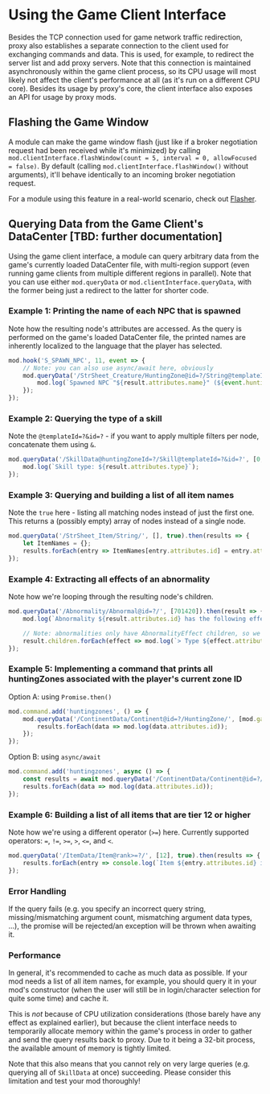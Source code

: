 # Using the Game Client Interface
Besides the TCP connection used for game network traffic redirection, proxy also establishes a separate connection to the client used for exchanging commands and data. This is used, for example, to redirect the server list and add proxy servers. Note that this connection is maintained asynchronously within the game client process, so its CPU usage will most likely not affect the client's performance at all (as it's run on a different CPU core). Besides its usage by proxy's core, the client interface also exposes an API for usage by proxy mods.

## Flashing the Game Window
A module can make the game window flash (just like if a broker negotiation request had been received while it's minimized) by calling `mod.clientInterface.flashWindow(count = 5, interval = 0, allowFocused = false)`. By default (calling `mod.clientInterface.flashWindow()` without arguments), it'll behave identically to an incoming broker negotiation request.

For a module using this feature in a real-world scenario, check out [Flasher](https://github.com/caali-hackerman/flasher).

## Querying Data from the Game Client's DataCenter [TBD: further documentation]
Using the game client interface, a module can query arbitrary data from the game's currently loaded DataCenter file, with multi-region support (even running game clients from multiple different regions in parallel). Note that you can use either `mod.queryData` or `mod.clientInterface.queryData`, with the former being just a redirect to the latter for shorter code.

### Example 1: Printing the name of each NPC that is spawned
Note how the resulting node's attributes are accessed. As the query is performed on the game's loaded DataCenter file, the printed names are inherently localized to the language that the player has selected.
```js
mod.hook('S_SPAWN_NPC', 11, event => {
    // Note: you can also use async/await here, obviously
    mod.queryData('/StrSheet_Creature/HuntingZone@id=?/String@templateId=?', [event.huntingZoneId, event.templateId]).then(result => {
        mod.log(`Spawned NPC "${result.attributes.name}" (${event.huntingZoneId},${event.templateId})!`);
    }); 
});
```

### Example 2: Querying the type of a skill
Note the `@templateId=?&id=?` - if you want to apply multiple filters per node, concatenate them using `&`.
```js
mod.queryData('/SkillData@huntingZoneId=?/Skill@templateId=?&id=?', [0, 16060, 10100]).then(result => {
    mod.log(`Skill type: ${result.attributes.type}`);
}); 
```

### Example 3: Querying and building a list of all item names
Note the `true` here - listing all matching nodes instead of just the first one. This returns a (possibly empty) array of nodes instead of a single node.
```js
mod.queryData('/StrSheet_Item/String/', [], true).then(results => {
    let ItemNames = {};
    results.forEach(entry => ItemNames[entry.attributes.id] = entry.attributes.string);
}); 
```

### Example 4: Extracting all effects of an abnormality
Note how we're looping through the resulting node's children.
```js
mod.queryData('/Abnormality/Abnormal@id=?/', [701420]).then(result => {
    mod.log(`Abnormality ${result.attributes.id} has the following effects:`);

    // Note: abnormalities only have AbnormalityEffect children, so we don't need to check the child's name (here: effect.name) necessarily.
    result.children.forEach(effect => mod.log(`> Type ${effect.attributes.type}, Value ${effect.attributes.value}`);
});
```

### Example 5: Implementing a command that prints all huntingZones associated with the player's current zone ID
Option A: using `Promise.then()`
```js
mod.command.add('huntingzones', () => {
    mod.queryData('/ContinentData/Continent@id=?/HuntingZone/', [mod.game.me.zone], true).then(results => {
        results.forEach(data => mod.log(data.attributes.id));
    });
});
```

Option B: using `async/await`
```js
mod.command.add('huntingzones', async () => {
    const results = await mod.queryData('/ContinentData/Continent@id=?/HuntingZone/', [mod.game.me.zone], true);
    results.forEach(data => mod.log(data.attributes.id));
});
```

### Example 6: Building a list of all items that are tier 12 or higher 
Note how we're using a different operator (`>=`) here. Currently supported operators: `=`, `!=`, `>=`, `>`, `<=`, and `<`.
```js
mod.queryData('/ItemData/Item@rank>=?/', [12], true).then(results => {
    results.forEach(entry => console.log(`Item ${entry.attributes.id} is tier ${entry.attributes.rank}`));
});
```

### Error Handling
If the query fails (e.g. you specify an incorrect query string, missing/mismatching argument count, mismatching argument data types, ...), the promise will be rejected/an exception will be thrown when awaiting it.

### Performance
In general, it's recommended to cache as much data as possible. If your mod needs a list of all item names, for example, you should query it in your mod's constructor (when the user will still be in login/character selection for quite some time) and cache it.

This is _not_ because of CPU utilization considerations (those barely have any effect as explained earlier), but because the client interface needs to temporarily allocate memory within the game's process in order to gather and send the query results back to proxy. Due to it being a 32-bit process, the available amount of memory is tightly limited.

Note that this also means that you cannot rely on very large queries (e.g. querying all of `SkillData` at once) succeeding. Please consider this limitation and test your mod thoroughly!
